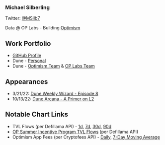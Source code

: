 ### Michael Silberling

Twitter: [@MSilb7](https://twitter.com/MSilb7)

Data @ OP Labs - Building [Optimism](https://www.optimism.io/)

## Work Portfolio
- [GitHub Profile](https://github.com/MSilb7)
- Dune - [Personal](https://dune.com/msilb7)
- Dune - [Optimism Team](https://dune.com/optimismfnd) & [OP Labs Team](https://dune.com/oplabspbc)

## Appearances

- 3/21/22: [Dune Weekly Wizard - Episode 8](https://youtu.be/F5wu3c_EjzU)
- 10/13/22: [Dune Arcana - A Primer on L2](https://youtu.be/sciPaCZGzcE)

## Notable Chart Links
- TVL Flows (per Defillama API) - [1d](https://msilb7.github.io/msilb7-crypto-queries/L2%20TVL/img_outputs/net_app_flows_1d.html), [7d](https://msilb7.github.io/msilb7-crypto-queries/L2%20TVL/img_outputs/net_app_flows_7d.html), [30d](https://msilb7.github.io/msilb7-crypto-queries/L2%20TVL/img_outputs/net_app_flows_30d.html), [90d](https://msilb7.github.io/msilb7-crypto-queries/L2%20TVL/img_outputs/net_app_flows.html)
- [OP Summer Incentive Program TVL Flows](https://msilb7.github.io/msilb7-crypto-queries/L2%20TVL/img_outputs/cumul_ndf.html) (per Defillama API)
- Optimism App Fees (per Cryptofees API) - [Daily](https://msilb7.github.io/msilb7-crypto-queries/L2_Fees/img_outputs/app_fees_on_op.html), [7-Day Moving Average](https://msilb7.github.io/msilb7-crypto-queries/L2_Fees/img_outputs/app_fees_on_op_7dma.html)
